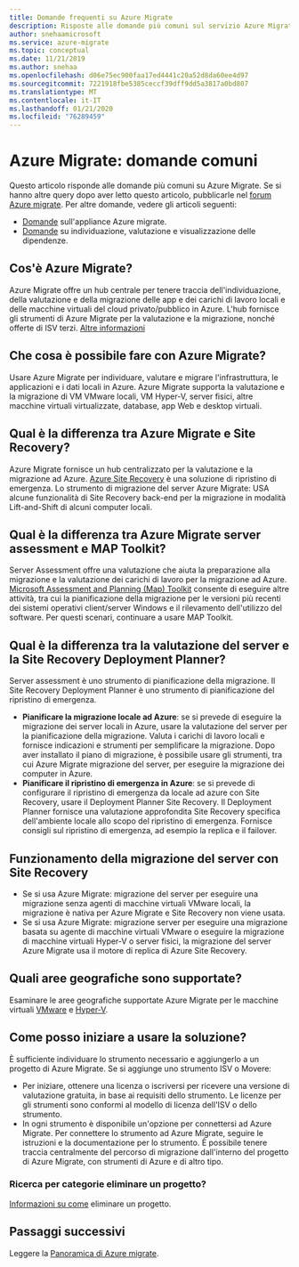 ```yaml
---
title: Domande frequenti su Azure Migrate
description: Risposte alle domande più comuni sul servizio Azure Migrate.
author: snehaamicrosoft
ms.service: azure-migrate
ms.topic: conceptual
ms.date: 11/21/2019
ms.author: snehaa
ms.openlocfilehash: d06e75ec900faa17ed4441c20a52d8da60ee4d97
ms.sourcegitcommit: 7221918fbe5385ceccf39dff9dd5a3817a0bd807
ms.translationtype: MT
ms.contentlocale: it-IT
ms.lasthandoff: 01/21/2020
ms.locfileid: "76289459"
---
```

# <a name="azure-migrate-common-questions"></a>Azure Migrate: domande comuni

Questo articolo risponde alle domande più comuni su Azure Migrate. Se si hanno altre query dopo aver letto questo articolo, pubblicarle nel [forum Azure migrate](https://aka.ms/AzureMigrateForum). Per altre domande, vedere gli articoli seguenti:

- [Domande](common-questions-appliance.md) sull'appliance Azure migrate.
- [Domande](common-questions-discovery-assessment.md) su individuazione, valutazione e visualizzazione delle dipendenze.


## <a name="what-is-azure-migrate"></a>Cos'è Azure Migrate?

Azure Migrate offre un hub centrale per tenere traccia dell'individuazione, della valutazione e della migrazione delle app e dei carichi di lavoro locali e delle macchine virtuali del cloud privato/pubblico in Azure. L'hub fornisce gli strumenti di Azure Migrate per la valutazione e la migrazione, nonché offerte di ISV terzi. [Altre informazioni](migrate-services-overview.md)


## <a name="what-can-i-do-with-azure-migrate"></a>Che cosa è possibile fare con Azure Migrate?

Usare Azure Migrate per individuare, valutare e migrare l'infrastruttura, le applicazioni e i dati locali in Azure. Azure Migrate supporta la valutazione e la migrazione di VM VMware locali, VM Hyper-V, server fisici, altre macchine virtuali virtualizzate, database, app Web e desktop virtuali. 

## <a name="whats-the-difference-between-azure-migrate-and-site-recovery"></a>Qual è la differenza tra Azure Migrate e Site Recovery?

Azure Migrate fornisce un hub centralizzato per la valutazione e la migrazione ad Azure. [Azure Site Recovery](../site-recovery/site-recovery-overview.md) è una soluzione di ripristino di emergenza. Lo strumento di migrazione del server Azure Migrate: USA alcune funzionalità di Site Recovery back-end per la migrazione in modalità Lift-and-Shift di alcuni computer locali.

## <a name="whats-the-difference-between-azure-migrate-server-assessment-and-the-map-toolkit"></a>Qual è la differenza tra Azure Migrate server assessment e MAP Toolkit?

Server Assessment offre una valutazione che aiuta la preparazione alla migrazione e la valutazione dei carichi di lavoro per la migrazione ad Azure. [Microsoft Assessment and Planning (Map) Toolkit](https://www.microsoft.com/download/details.aspx?id=7826) consente di eseguire altre attività, tra cui la pianificazione della migrazione per le versioni più recenti dei sistemi operativi client/server Windows e il rilevamento dell'utilizzo del software. Per questi scenari, continuare a usare MAP Toolkit.

## <a name="whats-the-difference-between-server-assessment-and-the-site-recovery-deployment-planner"></a>Qual è la differenza tra la valutazione del server e la Site Recovery Deployment Planner?

Server assessment è uno strumento di pianificazione della migrazione. Il Site Recovery Deployment Planner è uno strumento di pianificazione del ripristino di emergenza.

- **Pianificare la migrazione locale ad Azure**: se si prevede di eseguire la migrazione dei server locali in Azure, usare la valutazione del server per la pianificazione della migrazione. Valuta i carichi di lavoro locali e fornisce indicazioni e strumenti per semplificare la migrazione. Dopo aver installato il piano di migrazione, è possibile usare gli strumenti, tra cui Azure Migrate migrazione del server, per eseguire la migrazione dei computer in Azure.
- **Pianificare il ripristino di emergenza in Azure**: se si prevede di configurare il ripristino di emergenza da locale ad azure con Site Recovery, usare il Deployment Planner Site Recovery. Il Deployment Planner fornisce una valutazione approfondita Site Recovery specifica dell'ambiente locale allo scopo del ripristino di emergenza. Fornisce consigli sul ripristino di emergenza, ad esempio la replica e il failover.

## <a name="how-does-server-migration-work-with-site-recovery"></a>Funzionamento della migrazione del server con Site Recovery

- Se si usa Azure Migrate: migrazione del server per eseguire una migrazione senza agenti di macchine virtuali VMware locali, la migrazione è nativa per Azure Migrate e Site Recovery non viene usata.
- Se si usa Azure Migrate: migrazione server per eseguire una migrazione basata su agente di macchine virtuali VMware o eseguire la migrazione di macchine virtuali Hyper-V o server fisici, la migrazione del server Azure Migrate usa il motore di replica di Azure Site Recovery.


## <a name="which-geographies-are-supported"></a>Quali aree geografiche sono supportate?

Esaminare le aree geografiche supportate Azure Migrate per le macchine virtuali [VMware](https://docs.microsoft.com/azure/migrate/migrate-support-matrix-vmware) e [Hyper-V](https://docs.microsoft.com/azure/migrate/migrate-support-matrix-hyper-v).

## <a name="how-do-i-get-started"></a>Come posso iniziare a usare la soluzione?

È sufficiente individuare lo strumento necessario e aggiungerlo a un progetto di Azure Migrate. Se si aggiunge uno strumento ISV o Movere:
- Per iniziare, ottenere una licenza o iscriversi per ricevere una versione di valutazione gratuita, in base ai requisiti dello strumento. Le licenze per gli strumenti sono conformi al modello di licenza dell'ISV o dello strumento.
- In ogni strumento è disponibile un'opzione per connettersi ad Azure Migrate. Per connettere lo strumento ad Azure Migrate, seguire le istruzioni e la documentazione per lo strumento.
È possibile tenere traccia centralmente del percorso di migrazione dall'interno del progetto di Azure Migrate, con strumenti di Azure e di altro tipo.

### <a name="how-do-i-delete-a-project"></a>Ricerca per categorie eliminare un progetto?

[Informazioni su come](how-to-delete-project.md) eliminare un progetto. 






## <a name="next-steps"></a>Passaggi successivi
Leggere la [Panoramica di Azure migrate](migrate-services-overview.md).
